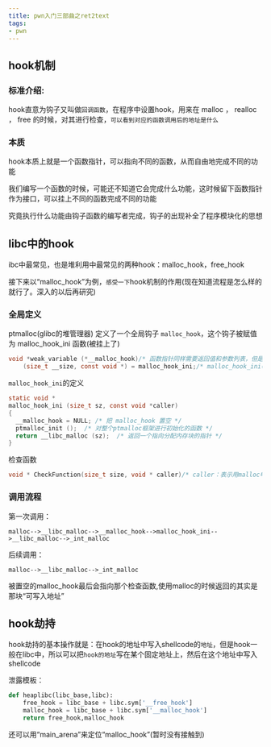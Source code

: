 ```yaml
---
title: pwn入门三部曲之ret2text
tags: 
- pwn
---
```



## hook机制

### 标准介绍:
hook直意为钩子又叫做`回调函数`，在程序中设置hook，用来在 malloc ， realloc ， free 的时候，对其进行检查，`可以看到对应的函数调用后的地址是什么`
### 本质
hook本质上就是一个函数指针，可以指向不同的函数，从而自由地完成不同的功能

我们编写一个函数的时候，可能还不知道它会完成什么功能，这时候留下函数指针作为接口，可以挂上不同的函数完成不同的功能      

究竟执行什么功能由钩子函数的编写者完成，钩子的出现补全了程序模块化的思想

## libc中的hook
ibc中最常见，也是堆利用中最常见的两种hook：malloc_hook，free_hook


接下来以“malloc_hook”为例，`感受一下`hook机制的作用(现在知道流程是怎么样的就行了。深入的以后再研究)

### 全局定义
ptmalloc(glibc的堆管理器) 定义了一个全局钩子 `malloc_hook`，这个钩子被赋值为 malloc_hook_ini 函数(被挂上了)
```c
void *weak_variable (*__malloc_hook)/* 函数指针同样需要返回值和参数列表，但是函数名字前要用"*"标识这段内存是函数指针*/
    (size_t __size, const void *) = malloc_hook_ini;/* malloc_hook_ini(自定义的)应该是一个符合上述参数和返回值类型的函数,这样才能被挂过去 */
```
`malloc_hook_ini`的定义
```c
static void *
malloc_hook_ini (size_t sz, const void *caller)
{
  __malloc_hook = NULL; /* 把 malloc_hook 置空 */
  ptmalloc_init ();  /* 对整个ptmalloc框架进行初始化的函数 */
  return __libc_malloc (sz);  /* 返回一个指向分配内存块的指针 */
}
```
检查函数
```c
void * CheckFunction(size_t size, void * caller)/* caller：表示用malloc申请空间的“可写入地址”（ 一般是data段，也可以是fd&bk 所在处） */
```
### 调用流程
第一次调用：
```
malloc-->__libc_malloc-->__malloc_hook-->malloc_hook_ini-->__libc_malloc-->_int_malloc
```
后续调用：
```
malloc-->__libc_malloc-->_int_malloc
```
被置空的malloc_hook最后会指向那个检查函数,使用malloc的时候返回的其实是那块“可写入地址”

## hook劫持
hook劫持的基本操作就是：在hook的地址中写入shellcode的`地址`，但是hook一般在libc中，所以可以把`hook的地址`写在某个固定地址上，然后在这个地址中写入shellcode

泄露模板：
```python
def heaplibc(libc_base,libc):
    free_hook = libc_base + libc.sym['__free_hook']
    malloc_hook = libc_base + libc.sym['__malloc_hook']
    return free_hook,malloc_hook
```

还可以用“main_arena”来定位“malloc_hook”(暂时没有接触到)